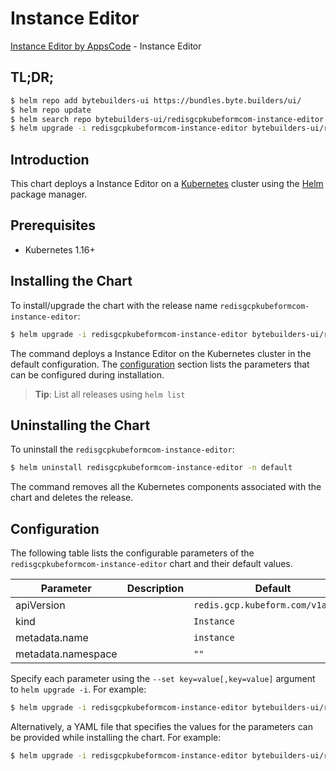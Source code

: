 # Instance Editor

[Instance Editor by AppsCode](https://byte.builders) - Instance Editor

## TL;DR;

```bash
$ helm repo add bytebuilders-ui https://bundles.byte.builders/ui/
$ helm repo update
$ helm search repo bytebuilders-ui/redisgcpkubeformcom-instance-editor --version=v0.4.17
$ helm upgrade -i redisgcpkubeformcom-instance-editor bytebuilders-ui/redisgcpkubeformcom-instance-editor -n default --create-namespace --version=v0.4.17
```

## Introduction

This chart deploys a Instance Editor on a [Kubernetes](http://kubernetes.io) cluster using the [Helm](https://helm.sh) package manager.

## Prerequisites

- Kubernetes 1.16+

## Installing the Chart

To install/upgrade the chart with the release name `redisgcpkubeformcom-instance-editor`:

```bash
$ helm upgrade -i redisgcpkubeformcom-instance-editor bytebuilders-ui/redisgcpkubeformcom-instance-editor -n default --create-namespace --version=v0.4.17
```

The command deploys a Instance Editor on the Kubernetes cluster in the default configuration. The [configuration](#configuration) section lists the parameters that can be configured during installation.

> **Tip**: List all releases using `helm list`

## Uninstalling the Chart

To uninstall the `redisgcpkubeformcom-instance-editor`:

```bash
$ helm uninstall redisgcpkubeformcom-instance-editor -n default
```

The command removes all the Kubernetes components associated with the chart and deletes the release.

## Configuration

The following table lists the configurable parameters of the `redisgcpkubeformcom-instance-editor` chart and their default values.

|     Parameter      | Description |                   Default                    |
|--------------------|-------------|----------------------------------------------|
| apiVersion         |             | <code>redis.gcp.kubeform.com/v1alpha1</code> |
| kind               |             | <code>Instance</code>                        |
| metadata.name      |             | <code>instance</code>                        |
| metadata.namespace |             | <code>""</code>                              |


Specify each parameter using the `--set key=value[,key=value]` argument to `helm upgrade -i`. For example:

```bash
$ helm upgrade -i redisgcpkubeformcom-instance-editor bytebuilders-ui/redisgcpkubeformcom-instance-editor -n default --create-namespace --version=v0.4.17 --set apiVersion=redis.gcp.kubeform.com/v1alpha1
```

Alternatively, a YAML file that specifies the values for the parameters can be provided while
installing the chart. For example:

```bash
$ helm upgrade -i redisgcpkubeformcom-instance-editor bytebuilders-ui/redisgcpkubeformcom-instance-editor -n default --create-namespace --version=v0.4.17 --values values.yaml
```
